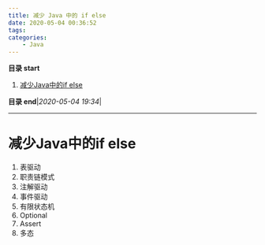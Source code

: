 ```yaml
---
title: 减少 Java 中的 if else
date: 2020-05-04 00:36:52
tags: 
categories: 
    - Java
---
```


**目录 start**

1. [减少Java中的if else](#减少java中的if-else)

**目录 end**|_2020-05-04 19:34_|
****************************************
# 减少Java中的if else
1. 表驱动
1. 职责链模式
1. 注解驱动
1. 事件驱动
1. 有限状态机
1. Optional
1. Assert
1. 多态

